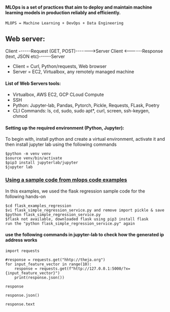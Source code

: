 #### MLOps is a set of practices that aim to deploy and maintain machine learning models in production reliably and efficiently.

`MLOPS = Machine Learning + DevOps + Data Engineering`

Web server:
--------------

Client ------Request (GET, POST)------->Server
Client <------Response (text, JSON etc)------Server

*   Client = Curl, Python/requests, Web browser
*   Server = EC2, Virtualbox, any remotely managed machine

#### List of Web Servers tools: 
*   Virtualbox, AWS EC2, GCP CLoud Compute
*   SSH
*   Python: Jupyter-lab, Pandas, Pytorch, Pickle, Requests, FLask, Poetry
*   CLI Commands: ls, cd, sudo, sudo apt*, curl, screen, ssh-keygen, chmod


#### Setting up the required environment (Python, Jupyter):

 To begin with, install python and create a virtual environment, activate it and then install jupyter lab using the following commands

    $python -m venv venv
    $source venv/bin/activate
    $pip3 install jupyterlab/jupyter
    $jupyter lab


### [Using a sample code from mlops code examples](https://github.com/mbharatk/mlops-code-examples.git)

 In this examples, we used the flask regression sample code for the following hands-on

    $cd flask_examples_regression
    $vi flask_simple_regression_service.py and remove import pickle & save
    $python flask_simple_regression_service.py
    $flask not available, downloaded flask using pip3 install flask
    run the "python flask_simple_regression_service.py" again


#### use the following commands in jupyter-lab to check how the generated ip address works

    import requests

    #response = requests.get("hhtp://theja.org")
    for input_feature_vector in range(10):
        response = requests.get(f"http://127.0.0.1:5000/?x={input_feature_vector}")
        print(response.json())

    response

    response.json()

    response.text

